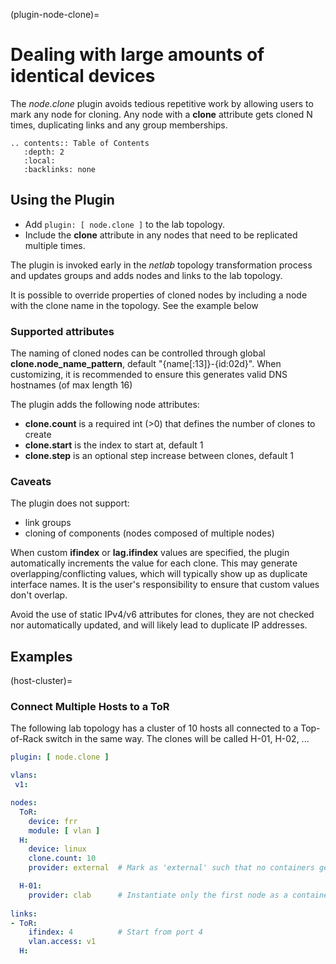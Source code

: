 (plugin-node-clone)=
# Dealing with large amounts of identical devices

The *node.clone* plugin avoids tedious repetitive work by allowing users to mark any node for cloning. Any node with a **clone** attribute gets cloned N times, duplicating links and any group memberships.

```eval_rst
.. contents:: Table of Contents
   :depth: 2
   :local:
   :backlinks: none
```

## Using the Plugin

* Add `plugin: [ node.clone ]` to the lab topology.
* Include the **clone** attribute in any nodes that need to be replicated multiple times.

The plugin is invoked early in the _netlab_ topology transformation process and updates groups and adds nodes and links to the lab topology.

It is possible to override properties of cloned nodes by including a node with the clone name in the topology. See the example below

### Supported attributes

The naming of cloned nodes can be controlled through global **clone.node_name_pattern**, default "{name[:13]}-{id:02d}".
When customizing, it is recommended to ensure this generates valid DNS hostnames (of max length 16)

The plugin adds the following node attributes:
* **clone.count** is a required int (>0) that defines the number of clones to create
* **clone.start** is the index to start at, default 1
* **clone.step**  is an optional step increase between clones, default 1

### Caveats

The plugin does not support:
* link groups
* cloning of components (nodes composed of multiple nodes)

When custom **ifindex** or **lag.ifindex** values are specified, the plugin automatically increments the value for each clone. This may generate overlapping/conflicting values, which will typically show up as duplicate interface names. It is the user's responsibility to ensure that custom values don't overlap.

Avoid the use of static IPv4/v6 attributes for clones, they are not checked nor automatically updated, and will likely lead to duplicate IP addresses.

## Examples

(host-cluster)=
### Connect Multiple Hosts to a ToR

The following lab topology has a cluster of 10 hosts all connected to a Top-of-Rack switch in the same way.
The clones will be called H-01, H-02, ...

```yaml
plugin: [ node.clone ]

vlans:
 v1:

nodes:
  ToR:
    device: frr
    module: [ vlan ]
  H:
    device: linux
    clone.count: 10
    provider: external  # Mark as 'external' such that no containers get created for these nodes

  H-01:
    provider: clab      # Instantiate only the first node as a container, leave the rest virtual
    
links:
- ToR:
    ifindex: 4          # Start from port 4
    vlan.access: v1
  H:
```
